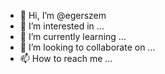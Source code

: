 - 👋 Hi, I’m @egerszem
- 👀 I’m interested in ...
- 🌱 I’m currently learning ...
- 💞️ I’m looking to collaborate on ...
- 📫 How to reach me ...

<!---
egerszem/egerszem is a ✨ special ✨ repository because its `README.md` (this file) appears on your GitHub profile.
You can click the Preview link to take a look at your changes.
--->
